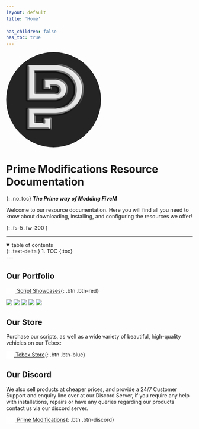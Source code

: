 ```yaml
---
layout: default
title: 'Home'

has_children: false
has_toc: true
---
```


<img class='cover-img' style="border-radius: 1000px;" width="256px" src='./assets/img/logo.png' alt='Prime Mods Logo' draggable='false'>



# Prime Modifications Resource Documentation
{: .no_toc}
***The Prime way of Modding FiveM***

Welcome to our resource documentation. 
Here you will find all you need to know about downloading, installing, and configuring the resources we offer!

{: .fs-5 .fw-300 }

---
<details open markdown="block">
<summary>
table of contents
</summary>
{: .text-delta }
1. TOC
{:toc}
</details>
---

## Our Portfolio

[<img class='cover-img' width="25px" style="vertical-align: middle;" src='././assets/img/youtube.png' alt='YouTube' draggable='false'> Script Showcases](https://www.youtube.com/channel/UC7DWPjF5daoykiD-q6SvYRA){: .btn .btn-red}

<img class='cover-img' width="400px" src="https://media.giphy.com/media/xFFbpgPT09cCu3rdYw/giphy.gif" draggable="false">
<img class='cover-img' width="400px" src="https://media.giphy.com/media/ED7kay0S3IyR55wvoK/giphy.gif" draggable="false">
<img class='cover-img' width="400px" src="https://media.discordapp.net/attachments/933001131997663263/1013443058706169946/unknown.png?width=1193&height=671" draggable="false">
<img class='cover-img' width="400px" src="https://media.giphy.com/media/k5Y6kog8beH1GJg2DT/giphy-downsized-large.gif" draggable="false">
<img class='cover-img' width="400px" src="https://cdn.discordapp.com/attachments/933001131997663263/1008764820092358686/unknown.png" draggable="false">

## Our Store

Purchase our scripts, as well as a wide variety of beautiful, high-quality vehicles on our Tebex:

[<img class='cover-img' width="21px" style="vertical-align: middle;" src='././assets/img/prime.png' alt='Tebex' draggable='false'> Tebex Store](https://store.ea-rp.com){: .btn .btn-blue}

## Our Discord

We also sell products at cheaper prices, and provide a 24/7 Customer Support and enquiry line over at our Discord Server, if you require any help with installations, repairs or have any queries regarding our products contact us via our discord server.

[<img class='cover-img' width="25px" style="vertical-align: middle;" src='././assets/img/discord.png' alt='Discord' draggable='false'> Prime Modifications](https://discord.gg/fSjVc83ZYh){: .btn .btn-discord}